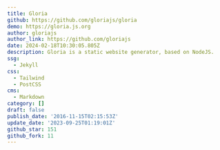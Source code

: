 ```yaml
---
title: Gloria
github: https://github.com/gloriajs/gloria
demo: https://gloria.js.org
author: gloriajs
author_link: https://github.com/gloriajs
date: 2024-02-18T10:30:05.805Z
description: Gloria is a static website generator, based on NodeJS.
ssg:
  - Jekyll
css:
  - Tailwind
  - PostCSS
cms:
  - Markdown
category: []
draft: false
publish_date: '2016-11-15T02:15:53Z'
update_date: '2023-09-25T01:19:01Z'
github_star: 151
github_fork: 11
---
```


